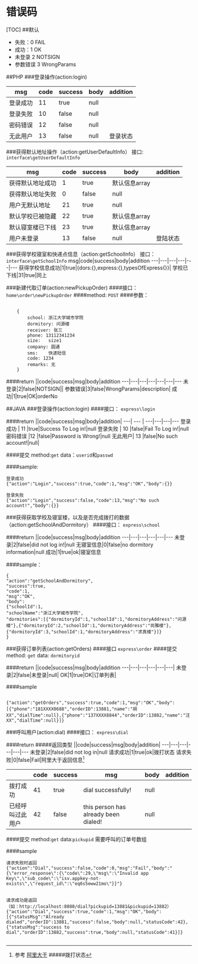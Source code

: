 # 错误码
[TOC]
##默认
* 失败：0 FAIL
* 成功：1 OK
* 未登录 2 NOTSIGN
* 参数错误 3 WrongParams

##PHP
###登录操作(action:login)

msg|code|success|body|addition|
---| --- | ---|---|---
登录成功 | 11 |true|null
登录失败 |  10 |false|null
密码错误 |12 |false|null
无此用户| 13 |false|null|登录状态


###获得默认地址操作（action:getUserDefaultInfo）
接口: `interface\getUserDefaultInfo`

msg | code | success | body|addition
--- | ----- | -----|---|---
获得默认地址成功 | 1 | true|默认信息array
获得默认地址失败|0|false|null
用户无默认地址 | 21 | true|null
默认学校已被隐藏 | 22 |true|默认信息array
默认寝室楼已下线|23|true|默认信息array
用户未登录|13|false|null|登陆状态

###获得学校寝室和快递点信息（action:getSchoolInfo）
接口：`interface\getSchoolInfo`
msg|code|success|body|addition
---|---|---|---|---|---
获得学校信息成功|1|true|{dors:{},express:{},typesOfExpress{}}|
学校已下线|31|true|同上

###新建代取订单(action:newPickupOrder)
####接口：`home\order\newPickupOrder`
####method: `POST`
####参数：
```
	
	{
		school: 浙江大学城市学院
		dormitory: 问源楼
		receiver: 张三
		phone: 13112341234
		size:	size1
		company: 圆通
		sms:	快递短信	
		code: 1234
		remarks: 无
	}
```
	
####return
||code|success|msg|body|addition
---|---|---|---|---|---|---
未登录|2|false|NOTSIGN||
参数错误|3|false|WrongParams|description|
成功|1|true|OK|orderNo



##JAVA
###登录操作(action:login)
####接口：
`express\login`

####return
||code|success|msg|body|addition|
---| --- | ---|---|---|---
登录成功 | 11 |true|Success To Log in!|null
登录失败 |  10 |false|Fail To Log in!|null
密码错误 |12 |false|Password is Wrong!|null
无此用户| 13 |false|No such account!|null|

####提交 
method:`get`
data：`userid`和`passwd`  

####sample:
```
登录成功
{"action":"Login","success":true,"code":1,"msg":"OK","body":{}}

登录失败
{"action":"Login","success":false,"code":13,"msg":"No such account!","body":{}}

```


###获得获取学校及寝室楼，以及是否完成拨打的数据（action:getSchoolAndDormitory）
####接口：
`express\school`

####return
||code|success|msg|body|addition
---|---|---|---|---|---
未登录|2|false|did not log in!|null
无寝室信息|0|false|no dormitory information|null
成功|1|true|ok|寝室信息

####sample：
```
{
"action":"getSchoolAndDormitory",
"success":true,
"code":1,
"msg":"OK",
"body":
{"schoolId":1,
"schoolName":"浙江大学城市学院",
"dormitories":[{"dormitoryId":1,"schoolId":1,"dormitoryAddress":"问源楼"},{"dormitoryId":2,"schoolId":1,"dormitoryAddress":"尚雅楼"},{"dormitoryId":3,"schoolId":1,"dormitoryAddress":"求真楼"}]}
}

```


###获得订单列表(action:getOrders)
####接口
`express\order`
####提交
method: `get`
data:	`dormitoryid`

####return
||code|success|msg|body|addition
---|---|---|---|---|---|
未登录|2|false|未登录|null|
OK|1|true|OK|订单列表|


####sample
```

{"action":"getOrders","success":true,"code":1,"msg":"OK","body":[{"phone":"181XXXX0688","orderID":13881,"name":"胡XX","dialTime":null},{"phone":"137XXXX8844","orderID":13882,"name":"汪XX","dialTime":null}]}

```
###呼叫用户(action:dial)
####接口：
`express\dial`

####return
#####返回类型
||code|success|msg|body|addition|
---|---|---|---|---|---
未登录|2|false|did not log in|null
请求成功|1|true|ok|拨打状态
请求失败|0|false|Fail|阿里大于返回信息[^aldy]

[^aldy]: 参考 [阿里大于](https://api.alidayu.com/docs/api.htm?spm=a3142.7395905.4.5.j9Y30L&apiId=25445)
#####拨打状态

||code|success|msg|body|addition
---|---|---|---|---|---|
拨打成功|41|true|dial successfully!|null
已经呼叫过此用户|42|false|this person has already been dialed!|null

####提交
method:`get`
data:`pickupid` 需要呼叫的订单号数组


####sample
```
请求失败时返回
{"action":"Dial","success":false,"code":0,"msg":"Fail","body":"{\"error_response\":{\"code\":29,\"msg\":\"Invalid app Key\",\"sub_code\":\"isv.appkey-not-exists\",\"request_id\":\"eq6s5eww21mo\"}}"}


请求成功是返回
（如：http://localhost:8080/dial?pickupid=13881&pickupid=13882）
{"action":"Dial","success":true,"code":1,"msg":"OK","body":[{"statusMsg":"Already dialed","orderID":13881,"success":false,"body":null,"statusCode":42},{"statusMsg":"success to dial","orderID":13882,"success":true,"body":null,"statusCode":41}]}


```










